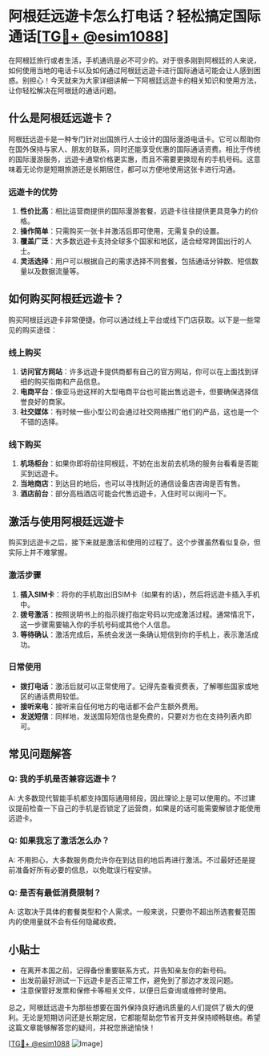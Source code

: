 # 阿根廷远遊卡怎么打电话？轻松搞定国际通话[[TG💪+ @esim1088](https://t.me/s/esim1088)]

在阿根廷旅行或者生活，手机通讯是必不可少的。对于很多刚到阿根廷的人来说，如何使用当地的电话卡以及如何通过阿根廷远遊卡进行国际通话可能会让人感到困惑。别担心！今天就来为大家详细讲解一下阿根廷远遊卡的相关知识和使用方法，让你轻松解决在阿根廷的通话问题。

## 什么是阿根廷远遊卡？

阿根廷远遊卡是一种专门针对出国旅行人士设计的国际漫游电话卡。它可以帮助你在国外保持与家人、朋友的联系，同时还能享受优惠的国际通话资费。相比于传统的国际漫游服务，远遊卡通常价格更实惠，而且不需要更换现有的手机号码。这意味着无论你是短期旅游还是长期居住，都可以方便地使用这张卡进行沟通。

### 远遊卡的优势

1. **性价比高**：相比运营商提供的国际漫游套餐，远遊卡往往提供更具竞争力的价格。
2. **操作简单**：只需购买一张卡并激活后即可使用，无需复杂的设置。
3. **覆盖广泛**：大多数远遊卡支持全球多个国家和地区，适合经常跨国出行的人士。
4. **灵活选择**：用户可以根据自己的需求选择不同套餐，包括通话分钟数、短信数量以及数据流量等。

## 如何购买阿根廷远遊卡？

购买阿根廷远遊卡非常便捷。你可以通过线上平台或线下门店获取。以下是一些常见的购买途径：

### 线上购买

1. **访问官方网站**：许多远遊卡提供商都有自己的官方网站，你可以在上面找到详细的购买指南和产品信息。
2. **电商平台**：像亚马逊这样的大型电商平台也可能出售远遊卡，但要确保选择信誉良好的商家。
3. **社交媒体**：有时候一些小型公司会通过社交网络推广他们的产品，这也是一个不错的选择。

### 线下购买

1. **机场柜台**：如果你即将前往阿根廷，不妨在出发前去机场的服务台看看是否能买到远遊卡。
2. **当地商店**：到达目的地后，也可以寻找附近的通信设备店咨询是否有售。
3. **酒店前台**：部分高档酒店可能会代售远遊卡，入住时可以询问一下。

## 激活与使用阿根廷远遊卡

购买到远遊卡之后，接下来就是激活和使用的过程了。这个步骤虽然看似复杂，但实际上并不难掌握。

### 激活步骤

1. **插入SIM卡**：将你的手机取出旧SIM卡（如果有的话），然后将远遊卡插入手机中。
2. **拨号激活**：按照说明书上的指示拨打指定号码以完成激活过程。通常情况下，这一步骤需要输入你的手机号码或其他个人信息。
3. **等待确认**：激活完成后，系统会发送一条确认短信到你的手机上，表示激活成功。

### 日常使用

- **拨打电话**：激活后就可以正常使用了。记得先查看资费表，了解哪些国家或地区的通话费用较低。
- **接听来电**：接听来自任何地方的电话都不会产生额外费用。
- **发送短信**：同样地，发送国际短信也是免费的，只要对方也在支持列表内即可。

## 常见问题解答

### Q: 我的手机是否兼容远遊卡？
A: 大多数现代智能手机都支持国际通用频段，因此理论上是可以使用的。不过建议提前检查一下自己的手机是否锁定了运营商，如果是的话可能需要解锁才能使用远遊卡。

### Q: 如果我忘了激活怎么办？
A: 不用担心，大多数服务商允许你在到达目的地后再进行激活。不过最好还是提前准备好所有必要的信息，以免耽误行程安排。

### Q: 是否有最低消费限制？
A: 这取决于具体的套餐类型和个人需求。一般来说，只要你不超出所选套餐范围内的使用量就不会有任何隐藏收费。

## 小贴士

- 在离开本国之前，记得备份重要联系方式，并告知亲友你的新号码。
- 出发前最好测试一下远遊卡是否正常工作，避免到了那边才发现问题。
- 注意保管好发票和保修卡等相关文件，以便日后查询或维修时使用。

总之，阿根廷远遊卡为那些想要在国外保持良好通讯质量的人们提供了极大的便利。无论是短期访问还是长期定居，它都能帮助您节省开支并保持顺畅联络。希望这篇文章能够解答您的疑问，并祝您旅途愉快！

[[TG💪+ @esim1088](https://t.me/s/esim1088) ![Image](https://i.postimg.cc/4NQfJmqS/Snipaste-2025-05-13-00-14-12.png)]